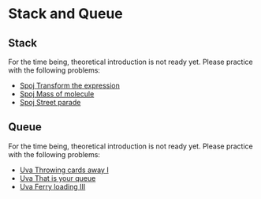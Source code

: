 # Stack and Queue

## Stack

For the time being, theoretical introduction is not ready yet. Please practice with the following problems:

* [Spoj Transform the expression](https://www.spoj.com/problems/ONP)
* [Spoj Mass of molecule](https://www.spoj.com/problems/MMASS)
* [Spoj Street parade](https://www.spoj.com/problems/STPAR)

## Queue

For the time being, theoretical introduction is not ready yet. Please practice with the following problems:

* [Uva Throwing cards away I](https://uva.onlinejudge.org/index.php?option=onlinejudge&page=show_problem&problem=1876)
* [Uva That is your queue](https://uva.onlinejudge.org/index.php?option=onlinejudge&page=show_problem&problem=3359)
* [Uva Ferry loading III](https://uva.onlinejudge.org/index.php?option=onlinejudge&page=show_problem&problem=1842)

